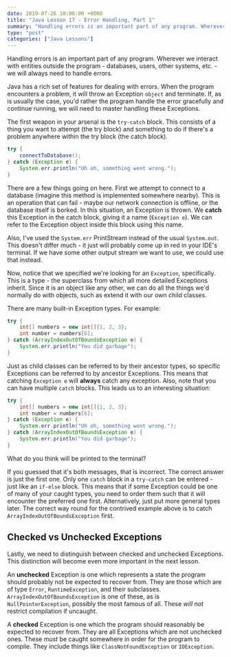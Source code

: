 ```yaml
---
date: 2019-07-26 10:00:00 +0000
title: "Java Lesson 17 - Error Handling, Part 1"
summary: "Handling errors is an important part of any program. Wherever we interact with entities outside the program - databases, users, other systems, etc. - we will always need to handle errors."
type: "post"
categories: ["Java Lessons"]
---
```


Handling errors is an important part of any program. Wherever we interact with entities outside the program - databases, users, other systems, etc. - we will always need to handle errors.

Java has a rich set of features for dealing with errors. When the program encounters a problem, it will throw an Exception `object` and terminate. If, as is usually the case, you'd rather the program handle the error gracefully and continue running, we will need to master handling these Exceptions.

The first weapon in your arsenal is the `try-catch` block. This consists of a thing you want to attempt (the try block) and something to do if there's a problem anywhere within the try block (the catch block).

```java
try {
    connectToDatabase();
} catch (Exception e) {
    System.err.println("Uh oh, something went wrong.");
}
```

There are a few things going on here. First we attempt to connect to a database (imagine this method is implemented somewhere nearby). This is an operation that can fail - maybe our network connection is offline, or the database itself is borked. In this situation, an Exception is thrown. We **catch** this Exception in the catch block, giving it a name (`Exception e`). We can refer to the Exception object inside this block using this name.

Also, I've used the `System.err` PrintStream instead of the usual `System.out`. This doesn't differ much - it just will probably come up in red in your IDE's terminal. If we have some other output stream we want to use, we could use that instead.

Now, notice that we specified we're looking for an `Exception`, specifically. This is a type - the superclass from which all more detailed Exceptions inherit. Since it is an object like any other, we can do all the things we'd normally do with objects, such as extend it with our own child classes.

There are many built-in Exception types. For example:

```java
try {
    int[] numbers = new int[]{1, 2, 3};
    int number = numbers[6];
} catch (ArrayIndexOutOfBoundsException e) {
    System.err.println("You did garbage");
}
```

Just as child classes can be referred to by their ancestor types, so specific Exceptions can be referred to by ancestor Exceptions. This means that catching `Exception e` will **always** catch any exception. Also, note that you can have multiple `catch` blocks. This leads us to an interesting situation:

```java
try {
    int[] numbers = new int[]{1, 2, 3};
    int number = numbers[6];
} catch (Exception e) {
    System.err.println("Uh oh, something went wrong.");
} catch (ArrayIndexOutOfBoundsException e) {
    System.err.println("You did garbage");
}
```

What do you think will be printed to the terminal?

If you guessed that it's both messages, that is incorrect. The correct answer is just the first one. Only one `catch` block in a `try-catch` can be entered - just like an `if-else` block. This means that if some Exception could be one of many of your caught types, you need to order them such that it will encounter the preferred one first. Alternatively, just put more general types later. The correct way round for the contrived example above is to catch `ArrayIndexOutOfBoundsException` first.

## Checked vs Unchecked Exceptions

Lastly, we need to distinguish between checked and unchecked Exceptions. This distinction will become even more important in the next lesson.

An **unchecked** Exception is one which represents a state the program should probably not be expected to recover from. They are those which are of type `Error`, `RuntimeException`, and their subclasses. `ArrayIndexOutOfBoundsException` is one of these, as is `NullPointerException`, possibly the most famous of all. These *will not* restrict compilation if uncaught.

A **checked** Exception is one which the program should reasonably be expected to recover from. They are all Exceptions which are not unchecked ones. These *must* be caught somewhere in order for the program to compile. They include things like `ClassNotFoundException` or `IOException`.
